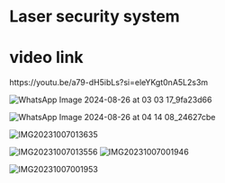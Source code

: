 <h1>Laser security system</h1>
<h1>video link</h1>
<link>https://youtu.be/a79-dH5ibLs?si=eleYKgt0nA5L2s3m</link>




<url>![WhatsApp Image 2024-08-26 at 03 03 17_9fa23d66](https://github.com/user-attachments/assets/a3de43c8-1be0-457e-8d00-e592c7d3f034)</url>

<url>![WhatsApp Image 2024-08-26 at 04 14 08_24627cbe](https://github.com/user-attachments/assets/ae53537c-eaea-4c85-98b4-ffb5c513154f)</url>

<url>![IMG20231007013635](https://github.com/user-attachments/assets/91a546a7-ce2c-4bf1-93ad-05339f3a9912)</url>

<url>![IMG20231007013556](https://github.com/user-attachments/assets/7b0b0ec7-8672-46bf-9ae7-c67ea7cab926)
<url>![IMG20231007001946](https://github.com/user-attachments/assets/3ac3af83-2767-4305-bd25-35c219a05872)</url>

<url>![IMG20231007001953](https://github.com/user-attachments/assets/512be6b3-5dd7-440d-8afc-0a695557ee29)</url>
